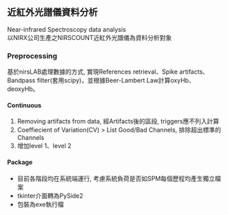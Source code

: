 ## 近紅外光譜儀資料分析
Near-infrared Spectroscopy data analysis  
以NIRX公司生產之NIRSCOUNT近紅外光譜儀為資料分析對象

### Preprocessing
基於nirsLAB處理數據的方式, 實現References retrieval、Spike artifacts、Bandpass filter(套用scipy)，並根據Beer-Lambert Law計算oxyHb、deoxyHb。

#### Continuous
1. Removing artifacts from data, 經Artifacts後的區段, triggers應不列入計算
2. Coeffiecient of Variation(CV) > List Good/Bad Channels, 排除超出標準的Channels
3. 增加level 1、level 2

#### Package
- 目前各階段均在系統端運行, 考慮系統負荷是否如SPM每個歷程均產生獨立檔案
- tkinter介面轉為PySide2
- 包裝為exe執行檔
